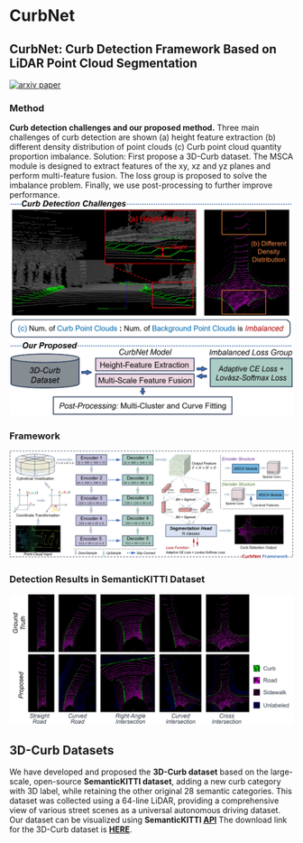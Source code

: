 # CurbNet
## CurbNet: Curb Detection Framework Based on LiDAR Point Cloud Segmentation
[![arxiv paper](https://img.shields.io/badge/arXiv-Paper-red)](https://arxiv.org/abs/2403.16794)
<br>

### Method
**Curb detection challenges and our proposed method.** Three main challenges of curb detection are shown (a) height feature extraction (b) different density distribution of point clouds (c) Curb point cloud quantity proportion imbalance. Solution: First propose a 3D-Curb dataset. The MSCA module is designed to extract features of the xy, xz and yz planes and perform multi-feature fusion. The loss group is proposed to solve the imbalance problem. Finally, we use post-processing to further improve performance.
![CurbNet-Method](https://github.com/guoyangzhao/CurbNet/blob/main/images/cover-figure2.png)

### Framework
![CurbNet-Framework](https://github.com/guoyangzhao/CurbNet/blob/main/images/framework.png)

### Detection Results in SemanticKITTI Dataset
![CurbNet-Result](https://github.com/guoyangzhao/CurbNet/blob/main/images/3Dcurb-no-occ2.png)


## 3D-Curb Datasets
We have developed and proposed the **3D-Curb dataset** based on the large-scale, open-source **SemanticKITTI dataset**, adding a new curb category with 3D label, while retaining the other original 28 semantic categories. This dataset was collected using a 64-line LiDAR, providing a comprehensive view of various street scenes as a universal autonomous driving dataset.
Our dataset can be visualized using **SemanticKITTI [API](https://github.com/PRBonn/semantic-kitti-api)**
The download link for the 3D-Curb dataset is **[HERE]()**.
